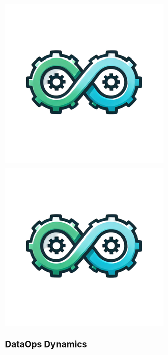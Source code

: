 ![DataOps Dynamics Logo](images/DataOps-Dynamics-logo.png)

<img src="images/DataOps-Dynamics-logo.png" width="800" height="500">

# DataOps Dynamics
